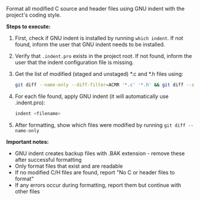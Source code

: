 Format all modified C source and header files using GNU indent with the project's coding style.

**Steps to execute:**

1. First, check if GNU indent is installed by running `which indent`. If not found, inform the user that GNU indent needs to be installed.

2. Verify that `.indent.pro` exists in the project root. If not found, inform the user that the indent configuration file is missing.

3. Get the list of modified (staged and unstaged) *.c and *.h files using:
   ```bash
   git diff --name-only --diff-filter=ACMR '*.c' '*.h' && git diff --staged --name-only --diff-filter=ACMR '*.c' '*.h' | sort -u
   ```

4. For each file found, apply GNU indent (it will automatically use .indent.pro):
   ```bash
   indent <filename>
   ```

5. After formatting, show which files were modified by running `git diff --name-only`

**Important notes:**
- GNU indent creates backup files with .BAK extension - remove these after successful formatting
- Only format files that exist and are readable
- If no modified C/H files are found, report "No C or header files to format"
- If any errors occur during formatting, report them but continue with other files
